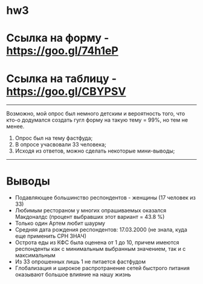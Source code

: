 # hw3
# Ссылка на форму - https://goo.gl/74h1eP
# Ссылка на таблицу - https://goo.gl/CBYPSV
***
Возможно, мой опрос был немного детским  и вероятность того, что кто-о додумался создать гугл форму на такую тему = 99%, но тем не менее.
1. Опрос был на тему фастфуда;
2. В опросе учасвовали 33 человека;
3. Исходя из ответов, можно сделать некоторые мини-выводы;
***
# Выводы
* Подавляющее большинство респондентов - женщины (17 человек из 33)
* Любимым рестораном у многих опрашиваемых оказался Макдоналдс (процент выбравших этот вариант = 43.8 %)
* Только один Артем любит шаурму
* Средняя дата рождения респондентов: 17.03.2000 (не знала, куда еще применить СРН ЗНАЧ)
* Острота еды из КФС была оценена от 1 до 10, причем имеются респонденты как с минимальным выбранным значением, так и с максимальным
* Из 33 опрошенных лишь 1 не питается фастфудом
* Глобализация и широкое распротранение сетей быстрого питания оказывают большое влияние на нашу жизнь
